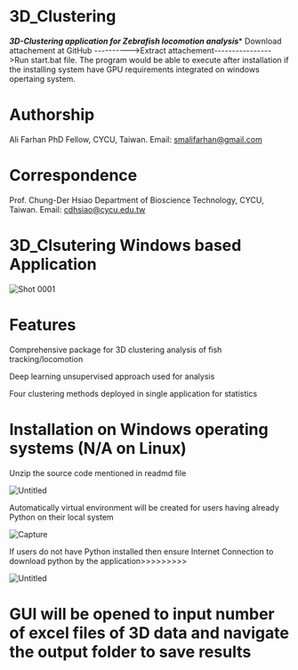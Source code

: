 # 3D_Clustering
*********3D-Clustering application for Zebrafish locomotion analysis**********  Download attachement at GitHub  ---------->Extract attachement---------------->Run start.bat file.  The program would be able to execute after installation if the installing system have GPU requirements integrated on windows opertaing system.  

# Authorship 

Ali Farhan                                                                                                                                                                                                                                                                                           PhD Fellow, CYCU, Taiwan.
Email: smalifarhan@gmail.com  

# Correspondence 

Prof. Chung-Der Hsiao
Department of Bioscience Technology, CYCU, Taiwan.
Email: cdhsiao@cycu.edu.tw

# 3D_Clsutering Windows based Application

![Shot 0001](https://github.com/Alizebrafish/3D_Clustering/assets/154585602/1fb0d854-b1b6-4ee1-8f5b-801a46a5e7ec)

# Features
Comprehensive package for 3D clustering analysis of fish tracking/locomotion

Deep learning unsupervised approach used for analysis

Four clustering methods deployed in single application for statistics

# Installation on Windows operating systems (N/A on Linux)
Unzip the source code mentioned in readmd file 

![Untitled](https://github.com/Alizebrafish/3D_Clustering/assets/154585602/14a1bd03-c2a5-4a8c-aa30-40ed800acb19)

Automatically virtual environment will be created for users having already Python on their local system

![Capture](https://github.com/Alizebrafish/3D_Clustering/assets/154585602/811ea105-a6a4-41f8-8583-75675389e995)

If users do not have Python installed then ensure Internet Connection to download python by the application>>>>>>>>>

![Untitled](https://github.com/Alizebrafish/3D_Clustering/assets/154585602/0b14e3ba-166c-4415-9f91-0d3238b2a9d3)

# GUI will be opened to input number of excel files of 3D data and navigate the output folder to save results 



